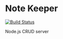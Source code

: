 # Note Keeper

[![Build Status](https://travis-ci.org/seneil/note-keeper-server.svg?branch=master)](https://travis-ci.org/seneil/note-keeper-server)

Node.js CRUD server
